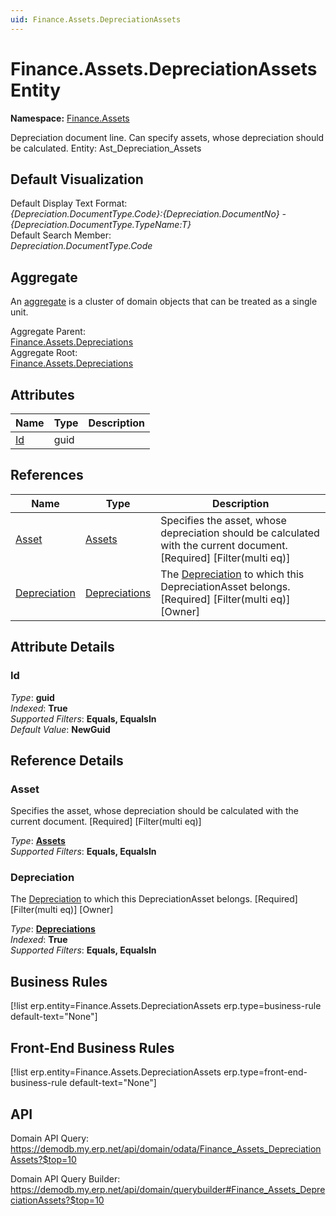 ```yaml
---
uid: Finance.Assets.DepreciationAssets
---
```

# Finance.Assets.DepreciationAssets Entity

**Namespace:** [Finance.Assets](Finance.Assets.md)  

Depreciation document line. Can specify assets, whose depreciation should be calculated. Entity: Ast_Depreciation_Assets

## Default Visualization
Default Display Text Format:  
_{Depreciation.DocumentType.Code}:{Depreciation.DocumentNo} - {Depreciation.DocumentType.TypeName:T}_  
Default Search Member:  
_Depreciation.DocumentType.Code_  

## Aggregate
An [aggregate](https://docs.erp.net/tech/advanced/concepts/aggregates.html) is a cluster of domain objects that can be treated as a single unit.  

Aggregate Parent:  
[Finance.Assets.Depreciations](Finance.Assets.Depreciations.md)  
Aggregate Root:  
[Finance.Assets.Depreciations](Finance.Assets.Depreciations.md)  

## Attributes

| Name | Type | Description |
| ---- | ---- | --- |
| [Id](Finance.Assets.DepreciationAssets.md#id) | guid |  

## References

| Name | Type | Description |
| ---- | ---- | --- |
| [Asset](Finance.Assets.DepreciationAssets.md#asset) | [Assets](Finance.Assets.Assets.md) | Specifies the asset, whose depreciation should be calculated with the current document. [Required] [Filter(multi eq)] |
| [Depreciation](Finance.Assets.DepreciationAssets.md#depreciation) | [Depreciations](Finance.Assets.Depreciations.md) | The [Depreciation](Finance.Assets.DepreciationAssets.md#depreciation) to which this DepreciationAsset belongs. [Required] [Filter(multi eq)] [Owner] |


## Attribute Details

### Id

_Type_: **guid**  
_Indexed_: **True**  
_Supported Filters_: **Equals, EqualsIn**  
_Default Value_: **NewGuid**  


## Reference Details

### Asset

Specifies the asset, whose depreciation should be calculated with the current document. [Required] [Filter(multi eq)]

_Type_: **[Assets](Finance.Assets.Assets.md)**  
_Supported Filters_: **Equals, EqualsIn**  

### Depreciation

The [Depreciation](Finance.Assets.DepreciationAssets.md#depreciation) to which this DepreciationAsset belongs. [Required] [Filter(multi eq)] [Owner]

_Type_: **[Depreciations](Finance.Assets.Depreciations.md)**  
_Indexed_: **True**  
_Supported Filters_: **Equals, EqualsIn**  



## Business Rules

[!list erp.entity=Finance.Assets.DepreciationAssets erp.type=business-rule default-text="None"]

## Front-End Business Rules

[!list erp.entity=Finance.Assets.DepreciationAssets erp.type=front-end-business-rule default-text="None"]

## API

Domain API Query:
<https://demodb.my.erp.net/api/domain/odata/Finance_Assets_DepreciationAssets?$top=10>

Domain API Query Builder:
<https://demodb.my.erp.net/api/domain/querybuilder#Finance_Assets_DepreciationAssets?$top=10>

